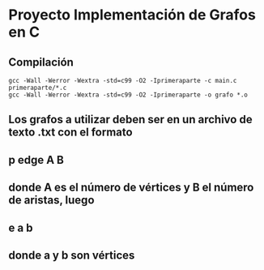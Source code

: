 # Proyecto Implementación de Grafos en C #

## Compilación ##
    gcc -Wall -Werror -Wextra -std=c99 -O2 -Iprimeraparte -c main.c primeraparte/*.c
    gcc -Wall -Werror -Wextra -std=c99 -O2 -Iprimeraparte -o grafo *.o

## Los grafos a utilizar deben ser en un archivo de texto .txt con el formato
## p edge A B
## donde A es el número de vértices y B el número de aristas, luego
## e a b
## donde a y b son vértices
